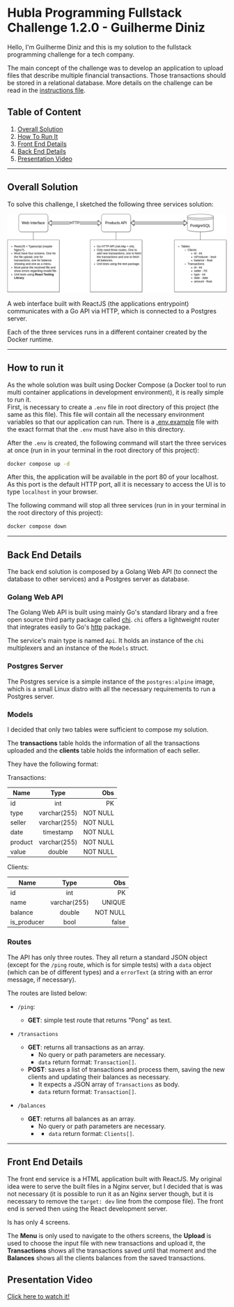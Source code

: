 # Hubla Programming Fullstack Challenge 1.2.0 - Guilherme Diniz

Hello, I'm Guilherme Diniz and this is my solution to the fullstack programming
challenge for a tech company.

The main concept of the challenge was to develop an application to upload files
that describe multiple financial transactions. Those transactions should be
stored in a relational database. More details on the challenge can be read in
the [instructions file](instructions.md).

## Table of Content

1. [Overall Solution](#overall-solution)
2. [How To Run It](#how-to-run-it)
3. [Front End Details](#front-end-details)
4. [Back End Details](#back-end-details)
5. [Presentation Video](#video)

---

<div id='overall-solution'></div>

## Overall Solution

To solve this challenge, I sketched the following three services solution:

![image info](./images/components.png)

A web interface built with ReactJS (the applications entrypoint) communicates
with a Go API via HTTP, which is connected to a Postgres server.

Each of the three services runs in a different container created by the Docker
runtime.

---

<div id='how-to-run-it'></div>

## How to run it

As the whole solution was built using Docker Compose (a Docker tool to run multi
container applications in development environment), it is really simple to run
it.  
First, is necessary to create a `.env` file in root directory of this project
(the same as this file). This file will contain all the necessary environment
variables so that our application can run. There is a
[.env.example](./.env.example) file with the exact format that the `.env` must
have also in this directory.

After the `.env` is created, the following command will start the three services
at once (run in in your terminal in the root directory of this project):

```sh
docker compose up -d
```

After this, the application will be available in the port 80 of your localhost.
As this port is the default HTTP port, all it is necessary to access the UI is
to type `localhost` in your browser.

The following command will stop all three services (run in in your terminal in
the root directory of this project):

```sh
docker compose down
```

---

<div id='back-end-details'></div>

## Back End Details

The back end solution is composed by a Golang Web API (to connect the database
to other services) and a Postgres server as database.

### Golang Web API

The Golang Web API is built using mainly Go's standard library and a free open
source third party package called [chi](https://go-chi.io/). `chi` offers a
lightweight router that integrates easily to Go's
[http](https://pkg.go.dev/net/http) package.

The service's main type is named `Api`. It holds an instance of the `chi`
multiplexers and an instance of the `Models` struct.

### Postgres Server

The Postgres service is a simple instance of the `postgres:alpine` image, which
is a small Linux distro with all the necessary requirements to run a Postgres
server.

### Models

I decided that only two tables were sufficient to compose my solution.

The **transactions** table holds the information of all the transactions
uploaded and the **clients** table holds the information of each seller.

They have the following format:

Transactions:

| Name    |     Type     |      Obs |
| ------- | :----------: | -------: |
| id      |     int      |       PK |
| type    | varchar(255) | NOT NULL |
| seller  | varchar(255) | NOT NULL |
| date    |  timestamp   | NOT NULL |
| product | varchar(255) | NOT NULL |
| value   |    double    | NOT NULL |

Clients:

| Name        |     Type     |      Obs |
| ----------- | :----------: | -------: |
| id          |     int      |       PK |
| name        | varchar(255) |   UNIQUE |
| balance     |    double    | NOT NULL |
| is_producer |     bool     |    false |

### Routes

The API has only three routes. They all return a standard JSON object (except
for the `/ping` route, which is for simple tests) with a `data` object (which
can be of different types) and a `errorText` (a string with an error message, if
necessary).

The routes are listed below:

- `/ping`:

  - **GET**: simple test route that returns "Pong" as text.

- `/transactions`

  - **GET**: returns all transactions as an array.
    - No query or path parameters are necessary.
    - `data` return format: `Transaction[]`.
  - **POST**: saves a list of transactions and process them, saving the new
    clients and updating their balances as necessary.
    - It expects a JSON array of `Transactions` as body.
    - `data` return format: `Transaction[]`.

- `/balances`
  - **GET**: returns all balances as an array.
    - No query or path parameters are necessary.
    - - `data` return format: `Clients[]`.

---

<div id='front-end-details'></div>

## Front End Details

The front end service is a HTML application built with ReactJS. My original idea
were to serve the built files in a Nginx server, but I decided that is was not
necessary (it is possible to run it as an Nginx server though, but it is
necessary to remove the `target: dev` line from the compose file). The front end
is served then using the React development server.

Is has only 4 screens.

The **Menu** is only used to navigate to the others screens, the **Upload** is
used to choose the input file with new transactions and upload it, the
**Transactions** shows all the transactions saved until that moment and the
**Balances** shows all the clients balances from the saved transactions.

<div id='overall-solution'></div>

## Presentation Video

[Click here to watch it!](https://drive.google.com/file/d/14SMgVQON6BUW_BWd4GwSHxB8tGUTeT5U/view?usp=share_link)
